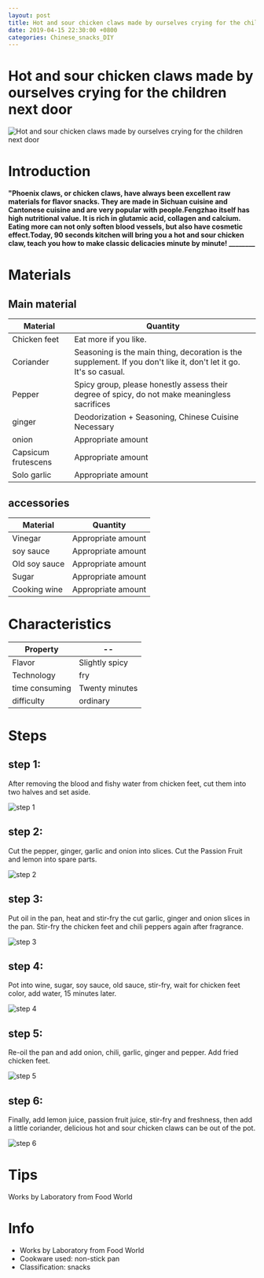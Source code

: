 ```yaml
---
layout: post
title: Hot and sour chicken claws made by ourselves crying for the children next door
date: 2019-04-15 22:30:00 +0800
categories: Chinese_snacks_DIY
---
```


# Hot and sour chicken claws made by ourselves crying for the children next door

![Hot and sour chicken claws made by ourselves crying for the children next door]({{site.baseurl}}/img/425099/425099.jpg)

# Introduction

**"Phoenix claws, or chicken claws, have always been excellent raw materials for flavor snacks. They are made in Sichuan cuisine and Cantonese cuisine and are very popular with people.Fengzhao itself has high nutritional value. It is rich in glutamic acid, collagen and calcium. Eating more can not only soften blood vessels, but also have cosmetic effect.Today, 90 seconds kitchen will bring you a hot and sour chicken claw, teach you how to make classic delicacies minute by minute! ________**

# Materials


## Main material

Material|Quantity
--|--
Chicken feet|Eat more if you like.
Coriander|Seasoning is the main thing, decoration is the supplement. If you don't like it, don't let it go. It's so casual.
Pepper|Spicy group, please honestly assess their degree of spicy, do not make meaningless sacrifices
ginger|Deodorization + Seasoning, Chinese Cuisine Necessary
onion|Appropriate amount
Capsicum frutescens|Appropriate amount
Solo garlic|Appropriate amount

## accessories

Material|Quantity
--|--
Vinegar|Appropriate amount
soy sauce|Appropriate amount
Old soy sauce|Appropriate amount
Sugar|Appropriate amount
Cooking wine|Appropriate amount

# Characteristics

Property|--
--|--
Flavor|Slightly spicy
Technology|fry
time consuming|Twenty minutes
difficulty|ordinary

# Steps

## step 1:

After removing the blood and fishy water from chicken feet, cut them into two halves and set aside.

![step 1]({{site.baseurl}}/img/425099/1.jpg)

## step 2:

Cut the pepper, ginger, garlic and onion into slices. Cut the Passion Fruit and lemon into spare parts.

![step 2]({{site.baseurl}}/img/425099/2.jpg)

## step 3:

Put oil in the pan, heat and stir-fry the cut garlic, ginger and onion slices in the pan. Stir-fry the chicken feet and chili peppers again after fragrance.

![step 3]({{site.baseurl}}/img/425099/3.jpg)

## step 4:

Pot into wine, sugar, soy sauce, old sauce, stir-fry, wait for chicken feet color, add water, 15 minutes later.

![step 4]({{site.baseurl}}/img/425099/4.jpg)

## step 5:

Re-oil the pan and add onion, chili, garlic, ginger and pepper. Add fried chicken feet.

![step 5]({{site.baseurl}}/img/425099/5.jpg)

## step 6:

Finally, add lemon juice, passion fruit juice, stir-fry and freshness, then add a little coriander, delicious hot and sour chicken claws can be out of the pot.

![step 6]({{site.baseurl}}/img/425099/6.jpg)

# Tips

Works by Laboratory from Food World

# Info

- Works by Laboratory from Food World
- Cookware used: non-stick pan
- Classification: snacks
